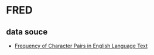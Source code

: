 # FRED

## data souce

* [Frequency of Character Pairs in English Language Text](http://homepages.math.uic.edu/~leon/mcs425-s08/handouts/char_freq2.pdf)
